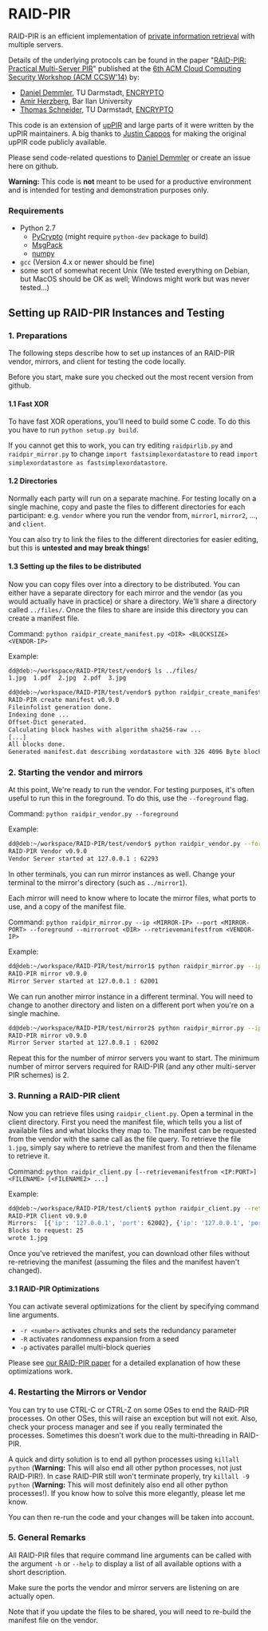 # RAID-PIR


RAID-PIR is an efficient implementation of [private information retrieval](https://en.wikipedia.org/wiki/Private_information_retrieval) with multiple servers.

Details of the underlying protocols can be found in the paper "[RAID-PIR: Practical Multi-Server PIR](http://encrypto.de/papers/DHS14.pdf)" published at the [6th ACM Cloud Computing Security Workshop (ACM CCSW'14)](http://digitalpiglet.org/nsac/ccsw14/) by:
* [Daniel Demmler](http://www.ec-spride.tu-darmstadt.de/en/research-groups/engineering-cryptographic-protocols-group/staff/daniel-demmler/), TU Darmstadt, [ENCRYPTO](http://encrypto.de)
* [Amir Herzberg](https://sites.google.com/site/amirherzberg/), Bar Ilan University
* [Thomas Schneider](http://www.thomaschneider.de/), TU Darmstadt, [ENCRYPTO](http://encrypto.de)

This code is an extension of [upPIR](https://uppir.poly.edu) and large parts of it were written by the upPIR maintainers. A big thanks to [Justin Cappos](https://isis.poly.edu/~jcappos/) for making the original upPIR code publicly available.

Please send code-related questions to [Daniel Demmler](mailto:daniel.demmler@ec-spride.de) or create an issue here on github.

**Warning:** This code is **not** meant to be used for a productive environment and is intended for testing and demonstration purposes only.

### Requirements
* Python 2.7
  * [PyCrypto](https://www.dlitz.net/software/pycrypto/) (might require `python-dev` package to build)
  * [MsgPack](http://msgpack.org/)
  * [numpy](http://www.numpy.org/)
* `gcc` (Version 4.x or newer should be fine)
* some sort of somewhat recent Unix (We tested everything on Debian, but MacOS should be OK as well; Windows might work but was never tested...)

## Setting up RAID-PIR Instances and Testing

### 1. Preparations

The following steps describe how to set up instances of an RAID-PIR vendor, mirrors, and client for testing the code locally.

Before you start, make sure you checked out the most recent version from github.

#### 1.1 Fast XOR
To have fast XOR operations, you'll need to build some C code. To do this you have to run `python setup.py build`.

If you cannot get this to work, you can try editing `raidpirlib.py` and `raidpir_mirror.py` to change `import fastsimplexordatastore` to read `import simplexordatastore as fastsimplexordatastore`.

#### 1.2 Directories
Normally each party will run on a separate machine. For testing locally on a single machine, copy and paste the files to different directories for each participant:
e.g. `vendor` where you run the vendor from, `mirror1`, `mirror2`, ..., and `client`.

You can also try to link the files to the different directories for easier editing, but this is **untested and may break things**!

#### 1.3 Setting up the files to be distributed

Now you can copy files over into a directory to be distributed. You can either have a separate directory for each mirror and the vendor (as you would actually have in practice) or share a directory. We'll share a directory called `../files/`. Once the files to share are inside this directory you can create a manifest file.

Command: `python raidpir_create_manifest.py <DIR> <BLOCKSIZE> <VENDOR-IP>`

Example:

```bash
dd@deb:~/workspace/RAID-PIR/test/vendor$ ls ../files/
1.jpg  1.pdf  2.jpg  2.pdf  3.jpg

dd@deb:~/workspace/RAID-PIR/test/vendor$ python raidpir_create_manifest.py ../files/ 4096 127.0.0.1
RAID-PIR create manifest v0.9.0
Fileinfolist generation done.
Indexing done ...
Offset-Dict generated.
Calculating block hashes with algorithm sha256-raw ...
[...]
All blocks done.
Generated manifest.dat describing xordatastore with 326 4096 Byte blocks.
```

### 2. Starting the vendor and mirrors

At this point, We're ready to run the vendor. For testing purposes, it's often useful to run this in the foreground. To do this, use the `--foreground` flag.

Command: `python raidpir_vendor.py --foreground`

Example:

```bash
dd@deb:~/workspace/RAID-PIR/test/vendor$ python raidpir_vendor.py --foreground
RAID-PIR Vendor v0.9.0
Vendor Server started at 127.0.0.1 : 62293
```

In other terminals, you can run mirror instances as well.
Change your terminal to the mirror's directory (such as `../mirror1`).

Each mirror will need to know where to locate the mirror files, what ports to use, and a copy of the manifest file.

Command: `python raidpir_mirror.py --ip <MIRROR-IP> --port <MIRROR-PORT> --foreground --mirrorroot <DIR> --retrievemanifestfrom <VENDOR-IP>`

Example:

```bash
dd@deb:~/workspace/RAID-PIR/test/mirror1$ python raidpir_mirror.py --ip 127.0.0.1 --port 62001 --foreground --mirrorroot ../files/ --retrievemanifestfrom 127.0.0.1
RAID-PIR mirror v0.9.0
Mirror Server started at 127.0.0.1 : 62001
```

We can run another mirror instance in a different terminal. You will need to change to another directory and listen on a different port when you're on a single machine.

```bash
dd@deb:~/workspace/RAID-PIR/test/mirror2$ python raidpir_mirror.py --ip 127.0.0.1 --port 62002 --foreground --mirrorroot ../files/ --retrievemanifestfrom 127.0.0.1
RAID-PIR mirror v0.9.0
Mirror Server started at 127.0.0.1 : 62002
```

Repeat this for the number of mirror servers you want to start. The minimum number of mirror servers required for RAID-PIR (and any other multi-server PIR schemes) is 2.

### 3. Running a RAID-PIR client

Now you can retrieve files using `raidpir_client.py`. Open a terminal in the client directory. First you need the manifest file, which tells you a list of available files and what blocks they map to. The manifest can be requested from the vendor with the same call as the file query.
To retrieve the file `1.jpg`, simply say where to retrieve the manifest from and then the filename to retrieve it.

Command: `python raidpir_client.py [--retrievemanifestfrom <IP:PORT>] <FILENAME> [<FILENAME2> ...]`

Example:
```bash
dd@deb:~/workspace/RAID-PIR/test/client$ python raidpir_client.py --retrievemanifestfrom 127.0.0.1:62293 1.jpg
RAID-PIR Client v0.9.0
Mirrors:  [{'ip': '127.0.0.1', 'port': 62002}, {'ip': '127.0.0.1', 'port': 62003}, {'ip': '127.0.0.1', 'port': 62001}]
Blocks to request: 25
wrote 1.jpg
```

Once you've retrieved the manifest, you can download other files without re-retrieving the manifest (assuming the files and the manifest haven't changed).

#### 3.1 RAID-PIR Optimizations

You can activate several optimizations for the client by specifying command line arguments.
* `-r <number>` activates chunks and sets the redundancy parameter
* `-R` activates randomness expansion from a seed
* `-p` activates parallel multi-block queries

Please see [our RAID-PIR paper](http://encrypto.de/papers/DHS14.pdf) for a detailed explanation of how these optimizations work.

### 4. Restarting the Mirrors or Vendor

You can try to use CTRL-C or CTRL-Z on some OSes to end the RAID-PIR processes. On other OSes, this will raise an exception but will not exit. Also, check your process manager and see if you really terminated the processes. Sometimes this doesn't work due to the multi-threading in RAID-PIR.

A quick and dirty solution is to end all python processes using `killall python` (**Warning:** This will also end all other python processes, not just RAID-PIR!).
In case RAID-PIR still won't terminate properly, try `killall -9 python` (**Warning:** This will most definitely also end all other python processes!). If you know how to solve this more elegantly, please let me know.

You can then re-run the code and your changes will be taken into account.

### 5. General Remarks

All RAID-PIR files that require command line arguments can be called with the argument `-h` or `--help` to display a list of all available options with a short description.

Make sure the ports the vendor and mirror servers are listening on are actually open.

Note that if you update the files to be shared, you will need to re-build the manifest file on the vendor.
